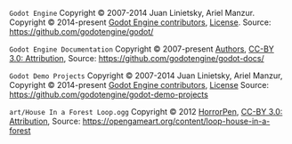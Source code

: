 `Godot Engine` Copyright &copy; 2007-2014 Juan Linietsky, Ariel Manzur. Copyright &copy; 2014-present [Godot Engine contributors](https://github.com/godotengine/godot/blob/master/AUTHORS.md), [License](https://github.com/godotengine/godot/blob/master/LICENSE.txt). Source: https://github.com/godotengine/godot/

`Godot Engine Documentation` Copyright &copy; 2007-present [Authors](https://github.com/godotengine/godot-docs/blob/master/AUTHORS.md), [CC-BY 3.0: Attribution](http://creativecommons.org/licenses/by/3.0/), Source: https://github.com/godotengine/godot-docs/

`Godot Demo Projects` Copyright &copy; 2007-2014 Juan Linietsky, Ariel Manzur, Copyright &copy; 2014-present [Godot Engine contributors](https://github.com/godotengine/godot/blob/master/AUTHORS.md), [License](https://github.com/godotengine/godot-demo-projects/blob/master/LICENSE.md) Source: https://github.com/godotengine/godot-demo-projects

`art/House In a Forest Loop.ogg` Copyright &copy; 2012 [HorrorPen](https://opengameart.org/users/horrorpen), [CC-BY 3.0: Attribution](http://creativecommons.org/licenses/by/3.0/), Source: https://opengameart.org/content/loop-house-in-a-forest